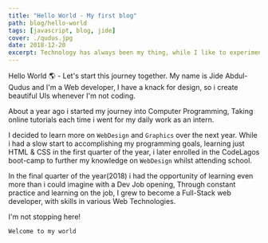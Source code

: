 ```yaml
---
title: "Hello World - My first blog"
path: blog/hello-world
tags: [javascript, blog, jide]
cover: ./qudus.jpg
date: 2018-12-20
excerpt: Technology has always been my thing, while I like to experiment with different technologies and write my views on them. I also spend time watching Sci-Fi and surfing Youtube. Check my blog for codebits on various web technologies and my personal stories.
---
```


Hello World 🌎 - Let's start this journey together. My name is Jide Abdul-Qudus and I'm a Web developer, I have a knack for design, so i create beautiful UIs whenever I'm not coding. 

About a year ago i started my journey into Computer Programming, Taking online tutorials each time i went for my daily work as an intern. 

I decided to learn more on `WebDesign` and `Graphics` over the next year. While i had a slow start to accomplishing my programming goals, learning just HTML & CSS in the first quarter of the year, i later enrolled in the CodeLagos boot-camp to further my knowledge on `WebDesign` whilst attending school.

In the final quarter of the year(2018) i had the opportunity of learning even more than i could imagine with a Dev Job opening, Through constant practice and learning on the job, I grew to become a Full-Stack web developer, with skills in various Web Technologies. 

I'm not stopping here!

`Welcome to my world`
